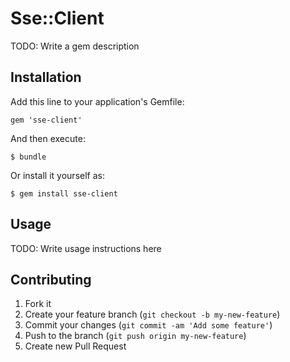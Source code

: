 # Sse::Client

TODO: Write a gem description

## Installation

Add this line to your application's Gemfile:

    gem 'sse-client'

And then execute:

    $ bundle

Or install it yourself as:

    $ gem install sse-client

## Usage

TODO: Write usage instructions here

## Contributing

1. Fork it
2. Create your feature branch (`git checkout -b my-new-feature`)
3. Commit your changes (`git commit -am 'Add some feature'`)
4. Push to the branch (`git push origin my-new-feature`)
5. Create new Pull Request
